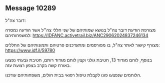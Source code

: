 ## Message 10289

דובר צה"ל:

מצורפת הודעת דובר צה"ל בנושא שמותיהם של שני חללי צה״ל אשר הודעה נמסרה למשפחותיהם: https://IDFANC.activetrail.biz/ANC29062024837246134

מצורף קישור לאתר צה"ל, בו מפורסמים ומתעדכנים פרטיהם ותמונותיהם של החללים:
https://www.idf.il/59780

בנוסף, לוחם מגדוד 13, חטיבת גולני וקצין לוחם מגדוד רותם, חטיבת גבעתי נפצעו באורח קשה בקרב בצפון רצועת עזה. 

הלוחמים שנפצעו פונו לקבלת טיפול רפואי בבית חולים, משפחותיהם עודכנו.

